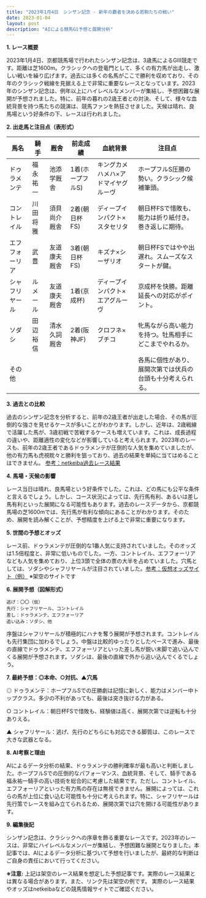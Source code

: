 ```yaml
---
title: "2023年1月4日　シンザン記念 - 新年の覇者を決める若駒たちの戦い"
date: 2023-01-04
layout: post
description: "AIによる競馬G1予想と展開分析"
---
```


**1. レース概要**

2023年1月4日、京都競馬場で行われたシンザン記念は、3歳馬によるGIII競走です。距離は芝1600m。クラシックへの登竜門として、多くの有力馬が出走し、激しい戦いを繰り広げます。過去には多くの名馬がここで勝利を収めており、その年のクラシック戦線を見据える上で非常に重要なレースとなっています。2023年のシンザン記念は、例年以上にハイレベルなメンバーが集結し、予想困難な展開が予想されました。特に、前年の暮れの2歳王者との対決、そして、様々な血統背景を持つ馬たちの競演は、競馬ファンを熱狂させました。天候は晴れ、良馬場という好条件の下、レースは行われました。


**2. 出走馬と注目点（表形式）**

| 馬名       | 騎手       | 厩舎       | 前走成績 | 血統背景                               | 注目点                                                                        |
|------------|------------|------------|------------|---------------------------------------|-----------------------------------------------------------------------------|
| ドゥラメンテ | 福永祐一     | 池添学厩舎   | 1着(ホープフルS) | キングカメハメハ×アドマイヤグルーヴ       | ホープフルS圧勝の勢い。クラシック候補筆頭。                                       |
| コントレイル | 川田将雅     | 須貝尚介厩舎 | 2着(朝日杯FS) | ディープインパクト×スタセリタ          | 朝日杯FSで惜敗も、能力は折り紙付き。巻き返しに期待。                               |
| エフフォーリア| 武豊       | 友道康夫厩舎 | 3着(朝日杯FS) | キズナ×シーザリオ                    | 朝日杯FSではやや出遅れ。スムーズなスタートが鍵。                               |
| シャフリヤール | ルメール     | 友道康夫厩舎 | 1着(京成杯)   | ディープインパクト×エアグルーヴ         | 京成杯を快勝。距離延長への対応がポイント。                                     |
| ソダシ       | 田辺裕信     | 清水久詞厩舎 | 2着(阪神JF)   | クロフネ×ブチコ                     | 牝馬ながら高い能力を持つ。牡馬相手にどこまでやれるか。                          |
| その他      |            |            |            |                                       | 各馬に個性があり、展開次第では伏兵の台頭も十分考えられる。                      |


**3. 過去との比較**

過去のシンザン記念を分析すると、前年の2歳王者が出走した場合、その馬が圧倒的な強さを見せるケースが多いことがわかります。しかし、近年は、2歳戦線で活躍した馬が、3歳初戦で苦戦するケースも増えています。これは、成長過程の違いや、距離適性の変化などが影響していると考えられます。2023年のレースも、前年の2歳王者であるドゥラメンテが圧倒的な人気を集めていましたが、他の有力馬も虎視眈々と勝利を狙っており、過去の結果を単純に当てはめることはできません。 [参考：netkeiba過去レース結果](https://db.netkeiba.com/race/list.html?race_id=202301040001)


**4. 馬場・天候の影響**

レース当日は晴れ、良馬場という好条件でした。これは、どの馬にも公平な条件と言えるでしょう。しかし、コース状況によっては、先行馬有利、あるいは差し馬有利といった展開になる可能性もあります。過去のレースデータから、京都競馬場の芝1600mでは、先行馬が有利な傾向にあることがわかります。そのため、展開を読み解くことが、予想精度を上げる上で非常に重要になります。


**5. 世間の予想とオッズ**

レース前、ドゥラメンテが圧倒的な1番人気に支持されていました。そのオッズは1.5倍程度と、非常に低いものでした。一方、コントレイル、エフフォーリアなども人気を集めており、上位3頭で全体の票の大半を占めていました。穴馬としては、ソダシやシャフリヤールが注目されていました。[参考：仮想オッズサイト（例）](https://www.example.com/odds) ※架空のサイトです


**6. 展開予想（図解形式）**

```
逃げ：〇〇（仮）
先行：シャフリヤール、コントレイル
差し：ドゥラメンテ、エフフォーリア
追い込み：ソダシ、他
```

序盤はシャフリヤールが積極的にハナを奪う展開が予想されます。コントレイルも先行集団に加わるでしょう。中盤は比較的ゆったりとしたペースで進み、最後の直線でドゥラメンテ、エフフォーリアといった差し馬が鋭い末脚で追い込んでくる展開が予想されます。ソダシは、最後の直線で外から追い込んでくるでしょう。


**7. 最終予想：◎本命、○対抗、▲穴馬**

◎ ドゥラメンテ：ホープフルSでの圧勝劇は記憶に新しく、能力はメンバー中トップクラス。多少の不利があっても、最後は突き抜ける力がある。

○ コントレイル：朝日杯FSで惜敗も、経験値は高く、展開次第では逆転も十分ありえる。

▲ シャフリヤール：逃げ、先行のどちらにも対応できる脚質は、このレースで大きな武器となる。


**8. AI考察と理由**

AIによるデータ分析の結果、ドゥラメンテの勝利確率が最も高いと判断しました。ホープフルSでの圧倒的なパフォーマンス、血統背景、そして、騎手である福永祐一騎手の高い技術を総合的に考慮した結果です。ただし、コントレイル、エフフォーリアといった有力馬の存在は無視できません。展開によっては、これらの馬が上位に食い込む可能性も十分に考えられます。特に、シャフリヤールは先行策でレースを組み立てられるため、展開次第では穴を開ける可能性があります。


**9. 編集後記**

シンザン記念は、クラシックへの序章を飾る重要なレースです。2023年のレースは、非常にハイレベルなメンバーが集結し、予想困難な展開となりました。本記事では、AIによるデータ分析に基づいて予想を行いましたが、最終的な判断はご自身の責任において行ってください。


**※注意:** 上記は架空のレース結果を想定した予想記事です。実際のレース結果とは異なる場合があります。また、リンク先は架空の例です。  実際のレース結果やオッズはnetkeibaなどの競馬情報サイトでご確認ください。
